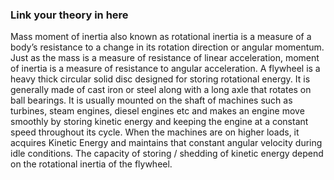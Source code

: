 ### Link your theory in here
Mass moment of inertia also known as rotational inertia is a measure of a body’s resistance to a change in its rotation direction or angular momentum. Just as the mass is a measure of resistance of linear acceleration, moment of inertia is a measure of resistance to angular acceleration.
A flywheel is a heavy thick circular solid disc designed for storing rotational energy. It is generally made of cast iron or steel along with a long axle that rotates on ball bearings. It is usually mounted on the shaft of machines such as turbines, steam engines, diesel engines etc and makes an engine move smoothly by storing kinetic energy and keeping the engine at a constant speed throughout its cycle. When the machines are on higher loads, it acquires Kinetic Energy and maintains that constant angular velocity during idle conditions. The capacity of storing / shedding of kinetic energy depend on the rotational inertia of the flywheel.

